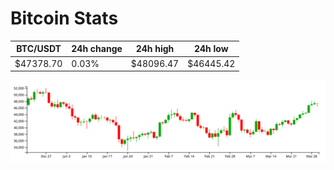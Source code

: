 # Bitcoin Stats

BTC/USDT|24h change|24h high|24h low|
|---|---|---|---|
|$47378.70|0.03%|$48096.47|$46445.42|

<img src="./chart.svg">
